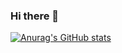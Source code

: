 ### Hi there 👋
[![Anurag's GitHub stats](https://github-readme-stats.vercel.app/api?username=RabbitCoding)](https://github.com/anuraghazra/github-readme-stats)
<!--
**RabbitCoding/RabbitCoding** is a ✨ _special_ ✨ repository because its `README.md` (this file) appears on your GitHub profile.

Here are some ideas to get you started:

- 🔭 I’m currently working on ...
- 🌱 I’m currently learning ...
- 👯 I’m looking to collaborate on ...
- 🤔 I’m looking for help with ...
- 💬 Ask me about ...
- 📫 How to reach me: ...
- 😄 Pronouns: ...
- ⚡ Fun fact: ...
-->
